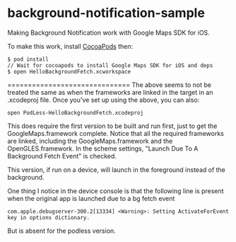 background-notification-sample
==============================

Making Background Notification work with Google Maps SDK for iOS.

To make this work, install [CocoaPods](http://cocoapods.org/) then:

    $ pod install
    // Wait for cocoapods to install Google Maps SDK for iOS and deps
    $ open HelloBackgroundFetch.xcworkspace

==============================
The above seems to not be treated the same as when the frameworks are linked in the target in an .xcodeproj file.
Once you've set up using the above, you can also:

	open PodLess-HelloBackgroundFetch.xcodeproj

This does require the first version to be built and run first, just to get the GoogleMaps.framework complete.
Notice that all the required frameworks are linked, including the GoogleMaps.framework and the OpenGLES.framework.
In the scheme settings, "Launch Due To A Background Fetch Event" is checked.

This version, if run on a device, will launch in the foreground instead of the background.

One thing I notice in the device console is that the following line is present when the original app is launched due to a bg fetch event

	com.apple.debugserver-300.2[13334] <Warning>: Setting ActivateForEvent key in options dictionary.

But is absent for the podless version.